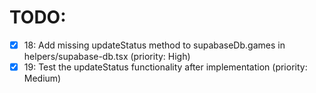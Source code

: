 # TODO:

- [x] 18: Add missing updateStatus method to supabaseDb.games in helpers/supabase-db.tsx (priority: High)
- [x] 19: Test the updateStatus functionality after implementation (priority: Medium)
